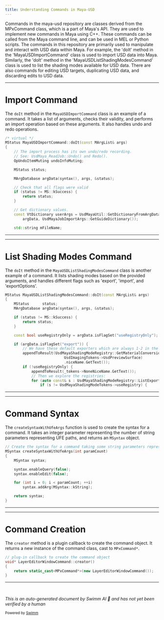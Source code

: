 ```yaml
---
title: Understanding Commands in Maya-USD
---
```

Commands in the maya-usd repository are classes derived from the MPxCommand class, which is a part of Maya's API. They are used to implement new commands in Maya using C++. These commands can be called from the Maya command line, and can be used in MEL or Python scripts. The commands in this repository are primarily used to manipulate and interact with USD data within Maya. For example, the 'doIt' method in the 'MayaUSDImportCommand' class is used to import USD data into Maya. Similarly, the 'doIt' method in the 'MayaUSDListShadingModesCommand' class is used to list the shading modes available for USD data. There are also commands for editing USD targets, duplicating USD data, and discarding edits to USD data.

<SwmSnippet path="/lib/mayaUsd/commands/baseImportCommand.cpp" line="154">

---

# Import Command

The `doIt` method in the `MayaUSDImportCommand` class is an example of a command. It takes a list of arguments, checks their validity, and performs an import operation based on these arguments. It also handles undo and redo operations.

```c++
/* virtual */
MStatus MayaUSDImportCommand::doIt(const MArgList& args)
{
    // The import process has its own undo/redo recording.
    // See: UsdMaya_ReadJob::Undo() and Redo().
    OpUndoItemMuting undoInfoMuting;

    MStatus status;

    MArgDatabase argData(syntax(), args, &status);

    // Check that all flags were valid
    if (status != MS::kSuccess) {
        return status;
    }

    // Get dictionary values.
    const VtDictionary userArgs = UsdMayaUtil::GetDictionaryFromArgDatabase(
        argData, UsdMayaJobImportArgs::GetGuideDictionary());

    std::string mFileName;
```

---

</SwmSnippet>

<SwmSnippet path="/lib/mayaUsd/commands/baseListShadingModesCommand.cpp" line="79">

---

# List Shading Modes Command

The `doIt` method in the `MayaUSDListShadingModesCommand` class is another example of a command. It lists shading modes based on the provided arguments, and handles different flags such as 'export', 'import', and 'exportOptions'.

```c++
MStatus MayaUSDListShadingModesCommand::doIt(const MArgList& args)
{
    MStatus      status;
    MArgDatabase argData(syntax(), args, &status);

    if (status != MS::kSuccess) {
        return status;
    }

    const bool useRegistryOnly = argData.isFlagSet("useRegistryOnly");

    if (argData.isFlagSet("export")) {
        // We have these default exporters which are always 1-2 in the options:
        appendToResult(UsdMayaShadingModeRegistry::GetMaterialConversionInfo(
                           UsdImagingTokens->UsdPreviewSurface)
                           .niceName.GetText());
        if (!useRegistryOnly) {
            appendToResult(_tokens->NoneNiceName.GetText());
            // Then we explore the registries:
            for (auto const& s : UsdMayaShadingModeRegistry::ListExporters()) {
                if (s != UsdMayaShadingModeTokens->useRegistry) {
```

---

</SwmSnippet>

<SwmSnippet path="/lib/mayaUsd/commands/PullPushCommands.cpp" line="83">

---

# Command Syntax

The `createSyntaxWithUfeArgs` function is used to create the syntax for a command. It takes an integer parameter representing the number of string parameters representing UFE paths, and returns an `MSyntax` object.

```c++
// Create the syntax for a command taking some string parameters representing UFE paths.
MSyntax createSyntaxWithUfeArgs(int paramCount)
{
    MSyntax syntax;

    syntax.enableQuery(false);
    syntax.enableEdit(false);

    for (int i = 0; i < paramCount; ++i)
        syntax.addArg(MSyntax::kString);

    return syntax;
}
```

---

</SwmSnippet>

<SwmSnippet path="/lib/mayaUsd/commands/layerEditorWindowCommand.cpp" line="106">

---

# Command Creation

The `creator` method is a plugin callback to create the command object. It returns a new instance of the command class, cast to `MPxCommand*`.

```c++
// plug-in callback to create the command object
void* LayerEditorWindowCommand::creator()
{
    return static_cast<MPxCommand*>(new LayerEditorWindowCommand());
}
```

---

</SwmSnippet>

&nbsp;

*This is an auto-generated document by Swimm AI 🌊 and has not yet been verified by a human*

<SwmMeta version="3.0.0" repo-id="Z2l0aHViJTNBJTNBbWF5YS11c2QlM0ElM0FnaWxhZG5hdm90" repo-name="maya-usd" doc-type="overview"><sup>Powered by [Swimm](/)</sup></SwmMeta>
